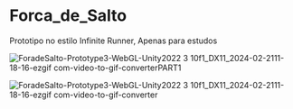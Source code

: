 # Forca_de_Salto
 Prototipo no estilo Infinite Runner,
 Apenas para estudos
 
![ForadeSalto-Prototype3-WebGL-Unity2022 3 10f1_DX11_2024-02-2111-18-16-ezgif com-video-to-gif-converterPART1](https://github.com/Sam1536/Forca_de_Salto/assets/89424721/5ebd9d6e-7d04-4b1c-8ff7-b939433b9e1e)

![ForadeSalto-Prototype3-WebGL-Unity2022 3 10f1_DX11_2024-02-2111-18-16-ezgif com-video-to-gif-converter](https://github.com/Sam1536/Forca_de_Salto/assets/89424721/4d9751f6-c308-450b-bfbd-a9b3ebd6c324)
